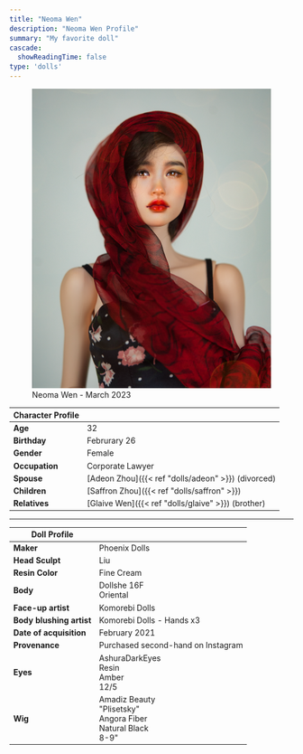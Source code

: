 ```yaml
---
title: "Neoma Wen"
description: "Neoma Wen Profile"
summary: "My favorite doll"
cascade:
  showReadingTime: false
type: 'dolls'
---
```

<figure><img src="neoma_fashion_style03.png" alt="A doll posing holding a white straw Hat" width="500"><figcaption>Neoma Wen - March 2023</figcaption></figure> 

| Character Profile | |
| ----- | ---|
| **Age** | 32 |
| **Birthday** | Februrary 26 |
| **Gender** | Female |
| **Occupation** | Corporate Lawyer |
| **Spouse** | [Adeon Zhou]({{< ref "dolls/adeon" >}}) (divorced) |
| **Children** | [Saffron Zhou]({{< ref "dolls/saffron" >}}) |
| **Relatives** | [Glaive Wen]({{< ref "dolls/glaive" >}}) (brother) |

---

| Doll Profile | |
| ----- | ---|
| **Maker** | Phoenix Dolls |
| **Head Sculpt** | Liu |
| **Resin Color** | Fine Cream |
| **Body** | Dollshe 16F <br> Oriental |
| **Face-up artist** | Komorebi Dolls |
| **Body blushing artist** | Komorebi Dolls - Hands x3 |
| **Date of acquisition** | February 2021 |
| **Provenance** | Purchased second-hand on Instagram |
| **Eyes** | AshuraDarkEyes <br> Resin <br> Amber <br> 12/5 |
| **Wig** | Amadiz Beauty <br> "Plisetsky" <br> Angora Fiber <br> Natural Black <br> 8-9" |